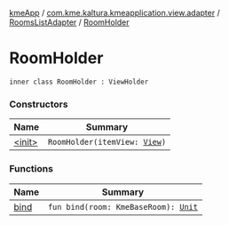 [kmeApp](../../../index.md) / [com.kme.kaltura.kmeapplication.view.adapter](../../index.md) / [RoomsListAdapter](../index.md) / [RoomHolder](./index.md)

# RoomHolder

`inner class RoomHolder : ViewHolder`

### Constructors

| Name | Summary |
|---|---|
| [&lt;init&gt;](-init-.md) | `RoomHolder(itemView: `[`View`](https://developer.android.com/reference/android/view/View.html)`)` |

### Functions

| Name | Summary |
|---|---|
| [bind](bind.md) | `fun bind(room: KmeBaseRoom): `[`Unit`](https://kotlinlang.org/api/latest/jvm/stdlib/kotlin/-unit/index.html) |
